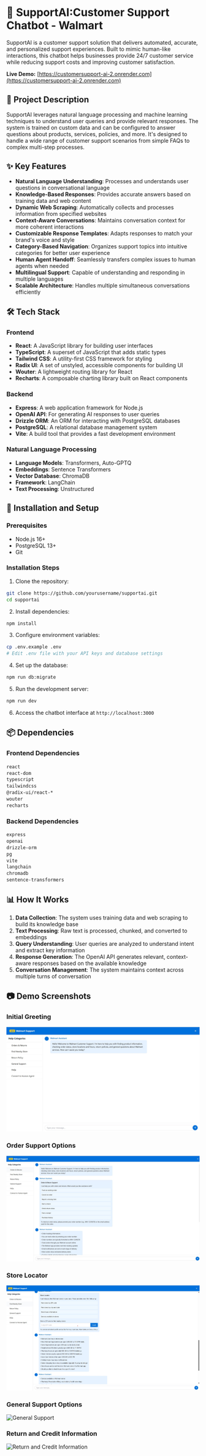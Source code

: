 # 🤖 SupportAI:Customer Support Chatbot - Walmart

SupportAI is a customer support solution that delivers automated, accurate, and personalized support experiences. Built to mimic human-like interactions, this chatbot helps businesses provide 24/7 customer service while reducing support costs and improving customer satisfaction.

**Live Demo:** [https://customersupport-ai-2.onrender.com](https://customersupport-ai-2.onrender.com)

## 📝 Project Description

SupportAI leverages natural language processing and machine learning techniques to understand user queries and provide relevant responses. The system is trained on custom data and can be configured to answer questions about products, services, policies, and more. It's designed to handle a wide range of customer support scenarios from simple FAQs to complex multi-step processes.

## ✨ Key Features

- **Natural Language Understanding**: Processes and understands user questions in conversational language
- **Knowledge-Based Responses**: Provides accurate answers based on training data and web content
- **Dynamic Web Scraping**: Automatically collects and processes information from specified websites
- **Context-Aware Conversations**: Maintains conversation context for more coherent interactions
- **Customizable Response Templates**: Adapts responses to match your brand's voice and style
- **Category-Based Navigation**: Organizes support topics into intuitive categories for better user experience
- **Human Agent Handoff**: Seamlessly transfers complex issues to human agents when needed
- **Multilingual Support**: Capable of understanding and responding in multiple languages
- **Scalable Architecture**: Handles multiple simultaneous conversations efficiently

## 🛠️ Tech Stack

### Frontend
- **React**: A JavaScript library for building user interfaces
- **TypeScript**: A superset of JavaScript that adds static types
- **Tailwind CSS**: A utility-first CSS framework for styling
- **Radix UI**: A set of unstyled, accessible components for building UI
- **Wouter**: A lightweight routing library for React
- **Recharts**: A composable charting library built on React components

### Backend
- **Express**: A web application framework for Node.js
- **OpenAI API**: For generating AI responses to user queries
- **Drizzle ORM**: An ORM for interacting with PostgreSQL databases
- **PostgreSQL**: A relational database management system
- **Vite**: A build tool that provides a fast development environment

### Natural Language Processing
- **Language Models**: Transformers, Auto-GPTQ
- **Embeddings**: Sentence Transformers
- **Vector Database**: ChromaDB
- **Framework**: LangChain
- **Text Processing**: Unstructured

## 🚀 Installation and Setup

### Prerequisites
- Node.js 16+
- PostgreSQL 13+
- Git

### Installation Steps

1. Clone the repository:
```bash
git clone https://github.com/yourusername/supportai.git
cd supportai
```

2. Install dependencies:
```bash
npm install
```

3. Configure environment variables:
```bash
cp .env.example .env
# Edit .env file with your API keys and database settings
```

4. Set up the database:
```bash
npm run db:migrate
```

5. Run the development server:
```bash
npm run dev
```

6. Access the chatbot interface at `http://localhost:3000`

## 📦 Dependencies

### Frontend Dependencies
```bash
react
react-dom
typescript
tailwindcss
@radix-ui/react-*
wouter
recharts
```

### Backend Dependencies
```bash
express
openai
drizzle-orm
pg
vite
langchain
chromadb
sentence-transformers
```

## 📊 How It Works

1. **Data Collection**: The system uses training data and web scraping to build its knowledge base
2. **Text Processing**: Raw text is processed, chunked, and converted to embeddings
3. **Query Understanding**: User queries are analyzed to understand intent and extract key information
4. **Response Generation**: The OpenAI API generates relevant, context-aware responses based on the available knowledge
5. **Conversation Management**: The system maintains context across multiple turns of conversation

## 📷 Demo Screenshots

### Initial Greeting
![Walmart Assistant Initial Greeting](greetings_ai.jpg)

### Order Support Options
![Order Support Options](orders_ai.jpg)

### Store Locator
![Store Locator](nearby_ai.jpg)

### General Support Options
![General Support](generalsupport.jpg)

### Return and Credit Information
![Return and Credit Information](https://i.imgur.com/demo5.jpg)


